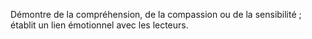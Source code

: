Démontre de la compréhension, de la compassion ou de la sensibilité ; établit un lien émotionnel avec les lecteurs.  
  